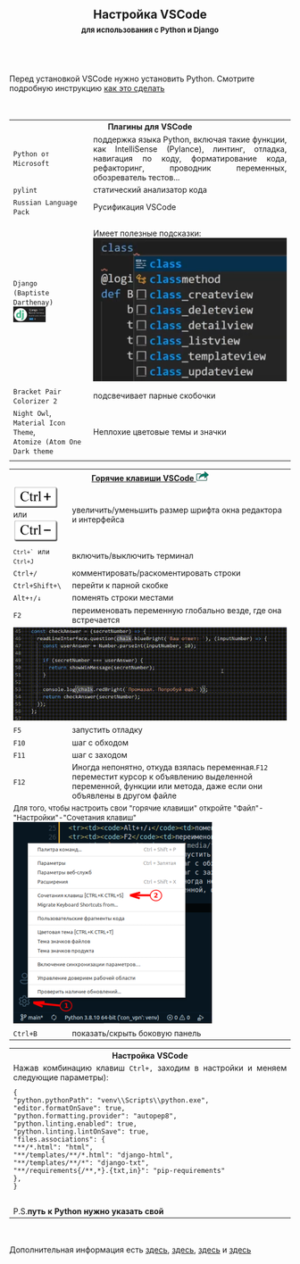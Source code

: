 <H2 align="center">Настройка VSCode<br><font size=2>для использования с Python и Django</font></H2>
<br><br>
<br>Перед установкой VSCode нужно установить Python. Смотрите подробную инструкцию <a href="https://python-scripts.com/install-python-windows">как это сделать</a><br>
<br><br>
<table>
<tr><th colspan="2" style="text-align:center">Плагины для VSCode</th></tr>
  <tr><td><code>Python от Microsoft</code></td><td align="justify">поддержка языка Python, включая такие функции, как IntelliSense (Pylance), линтинг, отладка, навигация по коду, форматирование кода, рефакторинг, проводник переменных, обозреватель тестов...</td></tr>
  <tr><td><code>pylint</code></td><td>статический анализатор кода</td></tr>
  <tr><td><code>Russian Language Pack</code></td><td>Русификация VSCode</td></tr>
  <tr><td><code>Django</code><br><code>(Baptiste Darthenay)</code><br><img src="media/django_extension.png" width=45%></td><td><br>Имеет полезные подсказки: <img src="media/django_extension_working.png"></td></tr>
  <tr><td><code>Bracket Pair Colorizer 2</code></td><td>подсвечивает парные скобочки</td></tr>
  <tr><td><code>Night Owl</code>,<br><code>Material Icon Theme</code>,<br><code>Atomize (Atom One Dark theme</code></td><td>Неплохие цветовые темы и значки</td></tr>
  <tr><td><code></code></td><td></td></tr>
</table>


<table>
<tr><th colspan="2"><a href="https://code.visualstudio.com/shortcuts/keyboard-shortcuts-windows.pdf">Горячие клавиши VSCode <img src="media/links.png" /></a></th></tr>
<tr><td><img src="media/ctrl_plus.png"><br>или<br><img src="media/ctrl_minus.png"></td><td>увеличить/уменьшить размер шрифта окна редактора и интерфейса</td></tr>
<tr><td><code><code>Ctrl+`</code> или <code>Ctrl+J</code></td><td>включить/выключить терминал</td></tr>
<tr><td><code>Ctrl+/</code></td><td>комментировать/раскоментировать строки</td></tr>
<tr><td><code>Ctrl+Shift+\</code><td>перейти к парной скобке</td></tr>
<tr><td><code>Alt+↑/↓</code><td>поменять строки местами</td></tr>
<tr><td><code>F2</code><td>переименовать переменную глобально везде, где она встречается</td></tr>
<tr><td colspan="2"><img src="media/f2.gif" /></td></tr>
<tr><td><code>F5</code><td>запустить отладку</td></tr>
<tr><td><code>F10</code><td>шаг с обходом</td></tr>
<tr><td><code>F11</code><td>шаг с заходом</td></tr>
<tr><td><code>F12</code><td>Иногда непонятно, откуда взялась переменная.<code>F12</code> переместит курсор к объявлению выделенной переменной, функции или метода, даже если они объявлены в другом файле</td></tr>
<tr><td colspan="2"><font size=2>Для того, чтобы настроить свои "горячие клавиши" откройте "Файл"-"Настройки"-"Сочетания клавиш"</font><br><img src="media/hotkeys_settings.png" /></td></tr>
<tr><td><code>Ctrl+B</code></td><td>показать/скрыть боковую панель</td></tr>
</table>

<table>
<tr><th style="text-align:center">Настройка VSCode</th><tr>
<tr>
    <td align="justify">
        Нажав комбинацию клавиш <code>Ctrl+,</code> заходим в настройки и меняем следующие параметры):<br>
        <code><pre>{
"python.pythonPath": "venv\\Scripts\\python.exe",
"editor.formatOnSave": true,
"python.formatting.provider": "autopep8",
"python.linting.enabled": true,
"python.linting.lintOnSave": true,
"files.associations": {
"**/*.html": "html",
"**/templates/**/*.html": "django-html",
"**/templates/**/*": "django-txt",
"**/requirements{/**,*}.{txt,in}": "pip-requirements"
},
}</pre></code><br>P.S.<b>путь к Python нужно указать свой</b>
    </td>
</tr>
</table>
<br><br>
Дополнительная информация есть <a href="https://habr.com/ru/post/490754/">здесь</a>, <a href="https://docs.microsoft.com/ru-ru/learn/modules/python-install-vscode/">здесь</a>, <a href="https://www.youtube.com/watch?v=9_2cL3LDGvo">здесь</a> и <a href="https://www.youtube.com/watch?v=Re2KdeoRhXY">здесь</a>